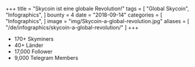 +++
title = "Skycoin ist eine globale Revolution!"
tags = [
    "Global Skycoin",
    "Infographics",
]
bounty = 4
date = "2018-09-14"
categories = [
    "Infographics",
]
image = "img/Skycoin-a-global-revolution.jpg"
aliases = [
	"/de/infographics/skycoin-a-global-revolution/"
]
+++

* 170+ Skyminers
* 40+ Länder
* 17,000 Follower
* 9,000 Telegram Members
